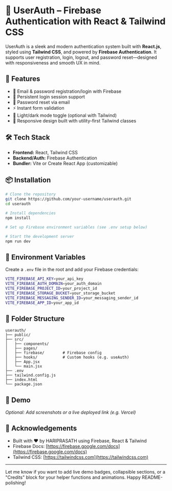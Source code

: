 # 🔐 UserAuth – Firebase Authentication with React & Tailwind CSS

UserAuth is a sleek and modern authentication system built with **React.js**, styled using **Tailwind CSS**, and powered by **Firebase Authentication**. It supports user registration, login, logout, and password reset—designed with responsiveness and smooth UX in mind.

## 🚀 Features

- 🔐 Email & password registration/login with Firebase
- 🔁 Persistent login session support
- 💌 Password reset via email
- ⚡ Instant form validation
- 🌙 Light/dark mode toggle (optional with Tailwind)
- 📱 Responsive design built with utility-first Tailwind classes

## 🛠️ Tech Stack

- **Frontend:** React, Tailwind CSS
- **Backend/Auth:** Firebase Authentication
- **Bundler:** Vite or Create React App (customizable)

## 📦 Installation

```bash
# Clone the repository
git clone https://github.com/your-username/userauth.git
cd userauth

# Install dependencies
npm install

# Set up Firebase environment variables (see .env setup below)

# Start the development server
npm run dev
```

## 🔐 Environment Variables

Create a `.env` file in the root and add your Firebase credentials:

```bash
VITE_FIREBASE_API_KEY=your_api_key
VITE_FIREBASE_AUTH_DOMAIN=your_auth_domain
VITE_FIREBASE_PROJECT_ID=your_project_id
VITE_FIREBASE_STORAGE_BUCKET=your_storage_bucket
VITE_FIREBASE_MESSAGING_SENDER_ID=your_messaging_sender_id
VITE_FIREBASE_APP_ID=your_app_id
```

## 📁 Folder Structure

```
userauth/
├── public/
├── src/
│   ├── components/
│   ├── pages/
│   ├── firebase/        # Firebase config
│   ├── hooks/           # Custom hooks (e.g. useAuth)
│   ├── App.jsx
│   └── main.jsx
├── .env
├── tailwind.config.js
├── index.html
└── package.json
```

## 📸 Demo

_Optional: Add screenshots or a live deployed link (e.g. Vercel)_

## 🙌 Acknowledgements

- Built with ❤️ by HARIPRASATH using Firebase, React & Tailwind
- Firebase Docs: [https://firebase.google.com/docs](https://firebase.google.com/docs)
- Tailwind CSS: [https://tailwindcss.com](https://tailwindcss.com)

---

Let me know if you want to add live demo badges, collapsible sections, or a "Credits" block for your helper functions and animations. Happy README-polishing!
